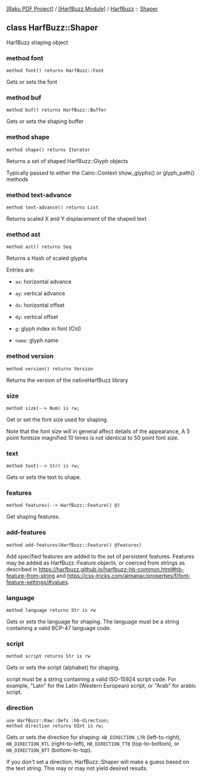 [[Raku PDF Project]](https://pdf-raku.github.io)
 / [[HarfBuzz Module]](https://pdf-raku.github.io/HarfBuzz-raku)
 / [HarfBuzz](https://pdf-raku.github.io/HarfBuzz-raku/HarfBuzz)
 :: [Shaper](https://pdf-raku.github.io/HarfBuzz-raku/HarfBuzz/Shaper)

class HarfBuzz::Shaper
----------------------

HarfBuzz shaping object

### method font

```perl6
method font() returns HarfBuzz::Font
```

Gets or sets the font

### method buf

```perl6
method buf() returns HarfBuzz::Buffer
```

Gets or sets the shaping buffer

### method shape

```perl6
method shape() returns Iterator
```

Returns a set of shaped HarfBuzz::Glyph objects

Typically passed to either the Cairo::Context show_glyphs() or glyph_path() methods

### method text-advance

```perl6
method text-advance() returns List
```

Returns scaled X and Y displacement of the shaped text

### method ast

```perl6
method ast() returns Seq
```

Returns a Hash of scaled glyphs

Entries are:

  * `ax`: horizontal advance

  * `ay`: vertical advance

  * `dx`: horizontal offset

  * `dy`: vertical offset

  * `g`: glyph index in font (CId)

  * `name`: glyph name

### method version

```perl6
method version() returns Version
```

Returns the version of the nativeHarfBuzz library

### size

    method size(--> Num) is rw;

Get or set the font size used for shaping.

Note that the font size will in general affect details of the appearance, A 5 point fontsize magnified 10 times is not identical to 50 point font size.

### text

    method text(--> Str) is rw;

Gets or sets the text to shape.

### features

    method features(--> HarfBuzz::Feature() @)

Get shaping features. 

### add-features

    method add-features(HarfBuzz::Feature() @features)

Add specified features are added to the set of persistent features. Features may be added as HarfBuzz::Feature objects, or coerced from strings as described in https://harfbuzz.github.io/harfbuzz-hb-common.html#hb-feature-from-string and https://css-tricks.com/almanac/properties/f/font-feature-settings/#values.

### language

    method language returns Str is rw

Gets or sets the language for shaping. The language must be a string containing a valid BCP-47 language code.

### script

    method script returns Str is rw

Gets or sets the script (alphabet) for shaping.

script must be a string containing a valid ISO-15924 script code. For example, "Latn" for the Latin (Western European) script, or "Arab" for arabic script.

### direction

    use HarfBuzz::Raw::Defs :hb-direction;
    method direction returns UInt is rw;

Gets or sets the direction for shaping: `HB_DIRECTION_LTR` (left-to-right), `HB_DIRECTION_RTL` (right-to-left), `HB_DIRECTION_TTB` (top-to-bottom), or `HB_DIRECTION_BTT` (bottom-to-top).

If you don't set a direction, HarfBuzz::Shaper will make a guess based on the text string. This may or may not yield desired results.

